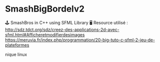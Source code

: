 # SmashBigBordelv2
🕹️ SmashBros in C++ using SFML Library 🖥️
Resource utilisé :
http://sdz.tdct.org/sdz/creez-des-applications-2d-avec-sfml.html#Afficheretmodifierdesimages
https://meruvia.fr/index.php/programmation/20-big-tuto-c-sfml-2-jeu-de-plateformes
 
 
 
 
 nique linux

